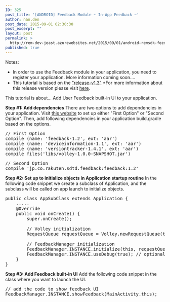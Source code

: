 ```yaml
---
ID: 325
post_title: '[ANDROID] Feedback Module ~ In-App Feedback ~'
author: nan.den
post_date: 2015-09-01 02:30:30
post_excerpt: ""
layout: post
permalink: >
  http://rem-dev-jeast.azurewebsites.net/2015/09/01/android-remsdk-feedback-module-in-app-feedback/
published: true
---
```

Notes:
- In order to use the Feedback module in your application, you need to register your application. More information coming soon….
- This tutorial is based on the <a href="https://rmsdk.blob.core.windows.net/rmsdkcontainer/rmsdk-android-v1.3.0.zip?st=2015-09-02T02%3A09%3A25Z&se=2015-09-02T02%3A29%3A25Z&sp=r&sv=2014-02-14&sr=b&sig=lFXg3GzyTekz%2Bn3bfS59rC%2FryDaRcxUrIzDtD6RNjvY%3D">"release-v1.3"</a>
 *For more information about this release version please visit <a href="https://rmsdk.apps.global.rakuten.com/docs/android#notes" target="_blank">here</a>.

This tutorial is about…
Add User Feedback built-in UI to your application. 

<strong>Step #1: Add dependencies</strong>
There are two options to add dependencies in your application.
Visit <a href="https://rakuten.atlassian.net/wiki/pages/viewpage.action?pageId=225183560" target="_blank">this website</a> to set up either "First Option" or "Second Option". Then, add following dependencies in your application build.gradle based on the options.

 
<pre class="lang:java decode:true " title="@build.gradle#dependencies" >
// First Option
compile (name: 'feedback-1.2', ext: 'aar')
compile (name: 'deviceinformation-1.1', ext: 'aar')
compile (name: 'versiontracker-1.4.1', ext: 'aar')
compile files('libs/volley-1.0.0-SNAPSHOT.jar')
</pre> 

 
<pre class="lang:java decode:true " title="@build.gradle#dependencies" >
// Second Option
compile 'jp.co.rakuten.sdtd.feedback:feedback:1.2'
</pre> 

<strong>Step #2: Set up to initialize objects in Application startup routine</strong>
In the following code snippet we create a subclass of Application, and the subclass will be called on app launch to initialize objects.
 
<pre class="lang:java decode:true " title="@AppSubClass#onCreate" >public class AppSubClass extends Application {
    .....
    @Override
    public void onCreate() {
        super.onCreate();

        // Volley initialization
        RequestQueue requestQueue = Volley.newRequestQueue(this);

        // FeedbackManager initialization
        FeedbackManager.INSTANCE.initialize(this, requestQueue);
        FeedbackManager.INSTANCE.useDebug(true); // optional
    }
}
</pre> 

<strong>Step #3: Add Feedback built-in UI</strong>
Add the following code snippet in the class where you want to launch the UI.

 
<pre class="lang:java decode:true " title="@MainActivity#onOptionsItemSelected" >// add the code to show feedback UI
FeedbackManager.INSTANCE.showFeedback(MainActivity.this);</pre> 
